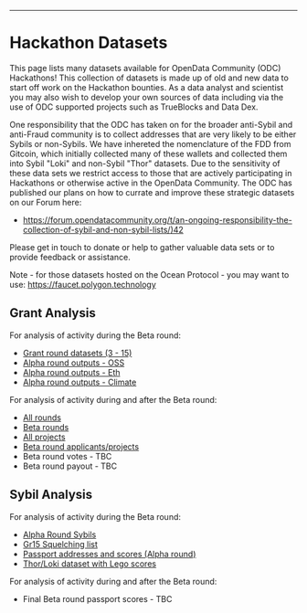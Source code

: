 ---

# Hackathon Datasets

This page lists many datasets available for OpenData Community (ODC) Hackathons! This collection of datasets is made up of old and new data to start off work on the Hackathon bounties. As a data analyst and scientist you may also wish to develop your own sources of data including via the use of ODC supported projects such as TrueBlocks and Data Dex.  

One responsibility that the ODC has taken on for the broader anti-Sybil and anti-Fraud community is to collect addresses that are very likely to be either Sybils or non-Sybils. We have inhereted the nomenclature of the FDD from Gitcoin, which initially collected many of these wallets and collected them into Sybil "Loki" and non-Sybil "Thor" datasets. Due to the sensitivity of these data sets we restrict access to those that are actively participating in Hackathons or otherwise active in the OpenData Community. The ODC has published our plans on how to currate and improve these strategic datasets on our Forum here:
- [
https://forum.opendatacommunity.org/t/an-ongoing-responsibility-the-collection-of-sybil-and-non-sybil-lists/)42](https://forum.opendatacommunity.org/t/an-ongoing-responsibility-the-collection-of-sybil-and-non-sybil-lists/42)

Please get in touch to donate or help to gather valuable data sets or to provide feedback or assistance.  

Note - for those datasets hosted on the Ocean Protocol - you may want to use:
https://faucet.polygon.technology

## Grant Analysis 

For analysis of activity during the Beta round:

 - [Grant round datasets (3 - 15)](https://fddhub.io/downloads/grant_rounds)
 - [Alpha round outputs - OSS](https://odc.oceanprotocol.com/asset/did:op:966806aeda72dde815bc0db8405d0a7854a91e8b6e59fcfed3cc73e88b597254)
 - [Alpha round outputs - Eth](https://odc.oceanprotocol.com/asset/did:op:2a42c7b5aaab7c16f892d7b57d31bee65aa77c5e34f8c2ab8a907f004076159e)
 - [Alpha round outputs - Climate](https://odc.oceanprotocol.com/asset/did:op:c75cb1a6e76d3d61d3ad085219745db225fbc043f34b7a2be00b3705deb5c382)

For analysis of activity during and after the Beta round:

 - [All rounds](https://odc.oceanprotocol.com/asset/did:op:ef68dd422b0dbedab081608718d716c7b5211c612083dcb00948b4fb54543027)
 - [Beta rounds](https://odc.oceanprotocol.com/asset/did:op:ccfb322ba5367626239032874b8ba851302a7c573c6649f17019c84e8630620d)
 - [All projects](https://odc.oceanprotocol.com/asset/did:op:9cc281937e6d600824691e69972b74b4bee15d00c59e120a8c3aec2b992f463b)
 - [Beta round applicants/projects](https://odc.oceanprotocol.com/asset/did:op:5aed4e636258b47f6ee06ce3f6f29834cbb3dfe67fd34e50e5174d5886ff234c)
 - Beta round votes - TBC
 - Beta round payout - TBC

## Sybil Analysis 

For analysis of activity during the Beta round:

 - [Alpha Round Sybils](https://odc.oceanprotocol.com/asset/did:op:e3952ec9d82b35a6258851ac668190213c72f1babcf5a641b919504b7843fe6e)
 - [Gr15 Squelching list](https://odc.oceanprotocol.com/asset/did:op:19acd2448e278b09d99eff56e24307317c5ee006b4660ce2b12b3451da03ac24)
 - [Passport addresses and scores (Alpha round)](https://odc.oceanprotocol.com/asset/did:op:266bb73082f9598dd20b18eb04821be100ceadff4efd070962971338abc2e706)
 - [Thor/Loki dataset with Lego scores](https://odc.oceanprotocol.com/asset/did:op:1b26eda361c6b6d307c8a139c4aaf36aa74411215c31b751cad42e59881f92c1)

For analysis of activity during and after the Beta round:

 - Final Beta round passport scores  - TBC
